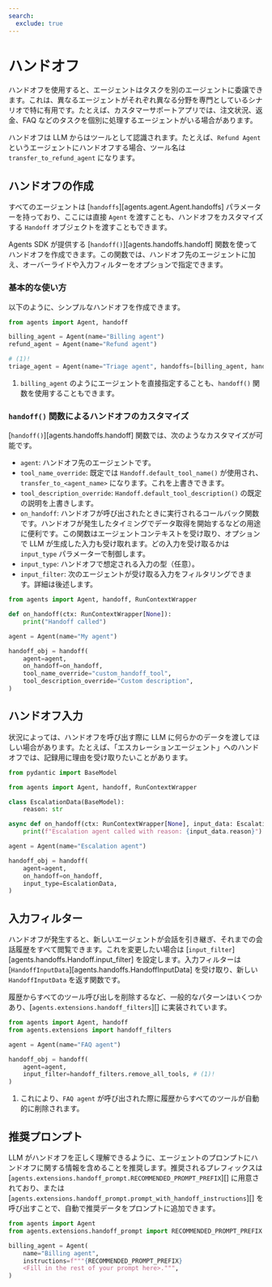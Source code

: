 ```yaml
---
search:
  exclude: true
---
```

# ハンドオフ

ハンドオフを使用すると、エージェントはタスクを別のエージェントに委譲できます。これは、異なるエージェントがそれぞれ異なる分野を専門としているシナリオで特に有用です。たとえば、カスタマーサポートアプリでは、注文状況、返金、FAQ などのタスクを個別に処理するエージェントがいる場合があります。

ハンドオフは LLM からはツールとして認識されます。たとえば、`Refund Agent` というエージェントにハンドオフする場合、ツール名は `transfer_to_refund_agent` になります。

## ハンドオフの作成

すべてのエージェントは [`handoffs`][agents.agent.Agent.handoffs] パラメーターを持っており、ここには直接 `Agent` を渡すことも、ハンドオフをカスタマイズする `Handoff` オブジェクトを渡すこともできます。

Agents SDK が提供する [`handoff()`][agents.handoffs.handoff] 関数を使ってハンドオフを作成できます。この関数では、ハンドオフ先のエージェントに加え、オーバーライドや入力フィルターをオプションで指定できます。

### 基本的な使い方

以下のように、シンプルなハンドオフを作成できます。

```python
from agents import Agent, handoff

billing_agent = Agent(name="Billing agent")
refund_agent = Agent(name="Refund agent")

# (1)!
triage_agent = Agent(name="Triage agent", handoffs=[billing_agent, handoff(refund_agent)])
```

1. `billing_agent` のようにエージェントを直接指定することも、`handoff()` 関数を使用することもできます。

### `handoff()` 関数によるハンドオフのカスタマイズ

[`handoff()`][agents.handoffs.handoff] 関数では、次のようなカスタマイズが可能です。

- `agent`: ハンドオフ先のエージェントです。  
- `tool_name_override`: 既定では `Handoff.default_tool_name()` が使用され、`transfer_to_<agent_name>` になります。これを上書きできます。  
- `tool_description_override`: `Handoff.default_tool_description()` の既定の説明を上書きします。  
- `on_handoff`: ハンドオフが呼び出されたときに実行されるコールバック関数です。ハンドオフが発生したタイミングでデータ取得を開始するなどの用途に便利です。この関数はエージェントコンテキストを受け取り、オプションで LLM が生成した入力も受け取れます。どの入力を受け取るかは `input_type` パラメーターで制御します。  
- `input_type`: ハンドオフで想定される入力の型（任意）。  
- `input_filter`: 次のエージェントが受け取る入力をフィルタリングできます。詳細は後述します。  

```python
from agents import Agent, handoff, RunContextWrapper

def on_handoff(ctx: RunContextWrapper[None]):
    print("Handoff called")

agent = Agent(name="My agent")

handoff_obj = handoff(
    agent=agent,
    on_handoff=on_handoff,
    tool_name_override="custom_handoff_tool",
    tool_description_override="Custom description",
)
```

## ハンドオフ入力

状況によっては、ハンドオフを呼び出す際に LLM に何らかのデータを渡してほしい場合があります。たとえば、「エスカレーションエージェント」へのハンドオフでは、記録用に理由を受け取りたいことがあります。

```python
from pydantic import BaseModel

from agents import Agent, handoff, RunContextWrapper

class EscalationData(BaseModel):
    reason: str

async def on_handoff(ctx: RunContextWrapper[None], input_data: EscalationData):
    print(f"Escalation agent called with reason: {input_data.reason}")

agent = Agent(name="Escalation agent")

handoff_obj = handoff(
    agent=agent,
    on_handoff=on_handoff,
    input_type=EscalationData,
)
```

## 入力フィルター

ハンドオフが発生すると、新しいエージェントが会話を引き継ぎ、それまでの会話履歴をすべて閲覧できます。これを変更したい場合は [`input_filter`][agents.handoffs.Handoff.input_filter] を設定します。入力フィルターは [`HandoffInputData`][agents.handoffs.HandoffInputData] を受け取り、新しい `HandoffInputData` を返す関数です。

履歴からすべてのツール呼び出しを削除するなど、一般的なパターンはいくつかあり、[`agents.extensions.handoff_filters`][] に実装されています。

```python
from agents import Agent, handoff
from agents.extensions import handoff_filters

agent = Agent(name="FAQ agent")

handoff_obj = handoff(
    agent=agent,
    input_filter=handoff_filters.remove_all_tools, # (1)!
)
```

1. これにより、`FAQ agent` が呼び出された際に履歴からすべてのツールが自動的に削除されます。

## 推奨プロンプト

LLM がハンドオフを正しく理解できるように、エージェントのプロンプトにハンドオフに関する情報を含めることを推奨します。推奨されるプレフィックスは [`agents.extensions.handoff_prompt.RECOMMENDED_PROMPT_PREFIX`][] に用意されており、または [`agents.extensions.handoff_prompt.prompt_with_handoff_instructions`][] を呼び出すことで、自動で推奨データをプロンプトに追加できます。

```python
from agents import Agent
from agents.extensions.handoff_prompt import RECOMMENDED_PROMPT_PREFIX

billing_agent = Agent(
    name="Billing agent",
    instructions=f"""{RECOMMENDED_PROMPT_PREFIX}
    <Fill in the rest of your prompt here>.""",
)
```